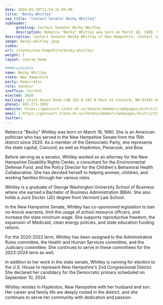 ```yaml
---
date: 2024-05-28T11:54:12-05:00
title: "Becky Whitley"
seo_title: "contact Senator Becky Whitley"
subheader:
     greeting: Contact Senator Becky Whitley
     description: Rebecca "Becky" Whitley was born on March 18, 1980. She is an American politician who has served in the New Hampshire Senate from the 15th district since 2020. As a member of the Democratic Party, she represents the state capital, Concord, as well as Hopkinton, Penacook, and Bow.
description: Contact Senator Becky Whitley of New Hampshire. Contact information for Becky Whitley includes email address, phone number, and mailing address.
image: becky-whitley.jpeg
video:
url: /states/new-hampshire/becky-whitley/
weight: 1
layout: course_home

####candidate
name: Becky Whitley
state: New Hampshire
party: Democratic
role: Senator
inoffice: Current
elected: 2020
mailing1: State House Room LOB 102-A 107 N Main St Concord, NH 03301-4951
phone1: 603-271-3092
website: https://gencourt.state.nh.us/Senate/members/webpages/district15.aspx/
email : https://gencourt.state.nh.us/Senate/members/webpages/district15.aspx/
twitter: 
---
```

Rebecca "Becky" Whitley was born on March 18, 1980. She is an American politician who has served in the New Hampshire Senate from the 15th district since 2020. As a member of the Democratic Party, she represents the state capital, Concord, as well as Hopkinton, Penacook, and Bow.

Before serving as a senator, Whitley worked as an attorney for the New Hampshire Disability Rights Center, a consultant for the Environmental Defense Fund, and the Policy Director for the Children's Behavioral Health Collaborative. She has devoted herself to helping women, children, and working families through her various roles.

Whitley is a graduate of George Washington University School of Business where she earned a Bachelor of Business Administration (BBA). She also holds a Juris Doctor (JD) degree from Vermont Law School. 

In the New Hampshire Senate, Whitley has co-sponsored legislation to ban no-knock warrants, limit the usage of school resource officers, and increase the state minimum wage. She supports reproductive freedom, the expansion of Medicaid, clean energy policies, and state education funding reform.

For the 2020-2022 term, Whitley has been assigned to the Administrative Rules committee, the Health and Human Services committee, and the Judiciary committee. She continues to serve in these committees for the 2023-2024 term as well.

In addition to her work in the state senate, Whitley is running for election to the U.S. House to represent New Hampshire's 2nd Congressional District. She declared her candidacy for the Democratic primary scheduled on September 10, 2024.

Whitley resides in Hopkinton, New Hampshire with her husband and son. Her career and family life are deeply rooted in the district, and she continues to serve her community with dedication and passion.

